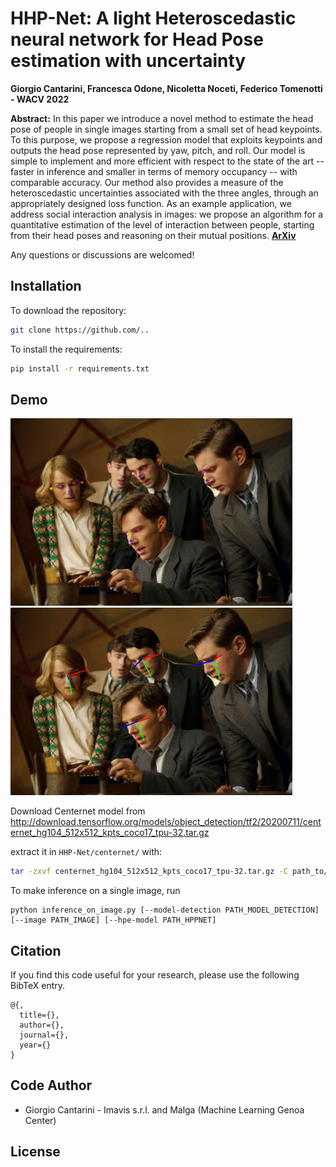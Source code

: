 HHP-Net: A light Heteroscedastic neural network for Head Pose estimation with uncertainty
===

**Giorgio Cantarini, Francesca Odone, Nicoletta Noceti, Federico Tomenotti - WACV 2022**

**Abstract:** In this paper we introduce a novel method to estimate the head pose of people in single images starting from a small set of
head keypoints. To this purpose, we propose a regression model that exploits keypoints and outputs the head pose represented by yaw, pitch, 
and roll. Our model is simple to implement and more efficient with respect to the state of the art -- faster in inference and smaller in terms 
of memory occupancy --  with comparable accuracy.
Our method also provides a measure of the heteroscedastic uncertainties associated with the three angles, through an appropriately designed 
loss function. As an example application, we address social interaction analysis in images: we propose an algorithm for a 
quantitative estimation of the level of interaction between people, starting from their head poses and reasoning on their mutual positions.
[**ArXiv**](https://arxiv.org/)  


Any questions or discussions are welcomed!




## Installation

To download the repository:
```bash
git clone https://github.com/..
```

To install the requirements:
```bash
pip install -r requirements.txt
```


## Demo

<img src=imgs/points.png height="300"/> <img src=imgs/axis.png height="300"/> 

Download Centernet model from http://download.tensorflow.org/models/object_detection/tf2/20200711/centernet_hg104_512x512_kpts_coco17_tpu-32.tar.gz

extract it in `HHP-Net/centernet/` with:
```bash
tar -zxvf centernet_hg104_512x512_kpts_coco17_tpu-32.tar.gz -C path_to/HHP-Net/centernet1
```

To make inference on a single image, run

````
python inference_on_image.py [--model-detection PATH_MODEL_DETECTION] [--image PATH_IMAGE] [--hpe-model PATH_HPPNET] 
````


## Citation

If you find this code useful for your research, please use the following BibTeX entry.

```
@{,
  title={},
  author={},
  journal={},
  year={}
}

```

## Code Author
- Giorgio Cantarini - Imavis s.r.l. and Malga (Machine Learning Genoa Center)

## License
